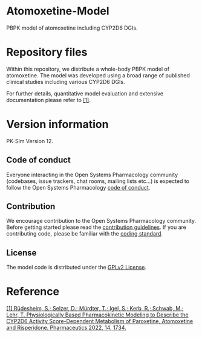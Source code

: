 # Atomoxetine-Model
PBPK model of atomoxetine including CYP2D6 DGIs.

# Repository files
Within this repository, we distribute a whole-body PBPK model of atomoxetine. The model was developed using a broad range of published clinical studies including various CYP2D6 DGIs.

For further details, quantitative model evaluation and extensive documentation please refer to [[1]](https://doi.org/10.3390/pharmaceutics14081734).

# Version information
PK-Sim Version 12.

## Code of conduct
Everyone interacting in the Open Systems Pharmacology community (codebases, issue trackers, chat rooms, mailing lists etc...) is expected to follow the Open Systems Pharmacology [code of conduct](https://github.com/Open-Systems-Pharmacology/Suite/blob/master/CODE_OF_CONDUCT.md#contributor-covenant-code-of-conduct).

## Contribution
We encourage contribution to the Open Systems Pharmacology community. Before getting started please read the [contribution guidelines](https://github.com/Open-Systems-Pharmacology/Suite/blob/master/CONTRIBUTING.md#ways-to-contribute). If you are contributing code, please be familiar with the [coding standard](https://github.com/Open-Systems-Pharmacology/Suite/blob/master/CODING_STANDARDS.md#visual-studio-settings).

## License
The model code is distributed under the [GPLv2 License](https://github.com/Open-Systems-Pharmacology/Suite/blob/develop/LICENSE).

# Reference
[[1] Rüdesheim, S.; Selzer, D.; Mürdter, T.; Igel, S.; Kerb, R.; Schwab, M.; Lehr, T. Physiologically Based Pharmacokinetic Modeling to Describe the CYP2D6 Activity Score-Dependent Metabolism of Paroxetine, Atomoxetine and Risperidone. Pharmaceutics 2022, 14, 1734.](https://doi.org/10.3390/pharmaceutics14081734)
